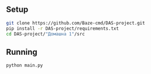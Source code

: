 ## Setup
```sh
git clone https://github.com/Baze-cmd/DAS-project.git
pip install -r DAS-project/requirements.txt
cd DAS-project/"Домашна 1"/src
```
## Running
```sh
python main.py
```
